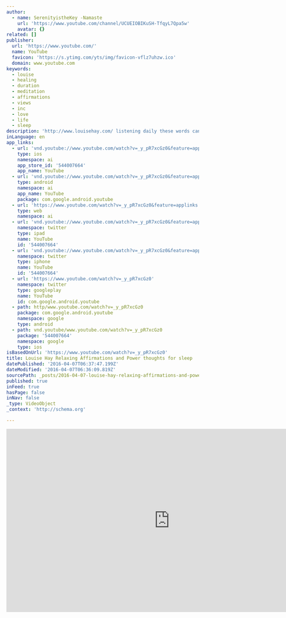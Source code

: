 ```yaml
---
author:
  - name: SerenityistheKey -Namaste
    url: 'https://www.youtube.com/channel/UCUEIOBIKuSH-TfqyL7Qpa5w'
    avatar: {}
related: []
publisher:
  url: 'https://www.youtube.com/'
  name: YouTube
  favicon: 'https://s.ytimg.com/yts/img/favicon-vflz7uhzw.ico'
  domain: www.youtube.com
keywords:
  - louise
  - healing
  - duration
  - meditation
  - affirmations
  - views
  - inc
  - love
  - life
  - sleep
description: 'http://www.louisehay.com/ listening daily these words can change the way you think and make you live better. serenity, happiness, calm. Louise Hay works: You Can Heal Your Life. Hay House Inc., 1984. Heal Your Body: The Mental Causes for Physical Illness and the Metaphysical Way to Overcome Them. Hay House Inc., 1984.'
inLanguage: en
app_links:
  - url: 'vnd.youtube://www.youtube.com/watch?v=_y_pR7xcGz0&feature=applinks'
    type: ios
    namespace: ai
    app_store_id: '544007664'
    app_name: YouTube
  - url: 'vnd.youtube://www.youtube.com/watch?v=_y_pR7xcGz0&feature=applinks'
    type: android
    namespace: ai
    app_name: YouTube
    package: com.google.android.youtube
  - url: 'https://www.youtube.com/watch?v=_y_pR7xcGz0&feature=applinks'
    type: web
    namespace: ai
  - url: 'vnd.youtube://www.youtube.com/watch?v=_y_pR7xcGz0&feature=applinks'
    namespace: twitter
    type: ipad
    name: YouTube
    id: '544007664'
  - url: 'vnd.youtube://www.youtube.com/watch?v=_y_pR7xcGz0&feature=applinks'
    namespace: twitter
    type: iphone
    name: YouTube
    id: '544007664'
  - url: 'https://www.youtube.com/watch?v=_y_pR7xcGz0'
    namespace: twitter
    type: googleplay
    name: YouTube
    id: com.google.android.youtube
  - path: http/www.youtube.com/watch?v=_y_pR7xcGz0
    package: com.google.android.youtube
    namespace: google
    type: android
  - path: vnd.youtube/www.youtube.com/watch?v=_y_pR7xcGz0
    package: '544007664'
    namespace: google
    type: ios
isBasedOnUrl: 'https://www.youtube.com/watch?v=_y_pR7xcGz0'
title: Louise Hay Relaxing Affirmations and Power thoughts for sleep
datePublished: '2016-04-07T06:37:47.199Z'
dateModified: '2016-04-07T06:36:09.819Z'
sourcePath: _posts/2016-04-07-louise-hay-relaxing-affirmations-and-power-thoughts-for-slee.md
published: true
inFeed: true
hasPage: false
inNav: false
_type: VideoObject
_context: 'http://schema.org'

---
```

<iframe src="https://cdn.embedly.com/widgets/media.html?src=https%3A%2F%2Fwww.youtube.com%2Fembed%2F_y_pR7xcGz0%3Ffeature%3Doembed&amp;url=https%3A%2F%2Fwww.youtube.com%2Fwatch%3Fv%3D_y_pR7xcGz0&amp;image=https%3A%2F%2Fi.ytimg.com%2Fvi%2F_y_pR7xcGz0%2Fhqdefault.jpg&amp;key=b7d04c9b404c499eba89ee7072e1c4f7&amp;type=text%2Fhtml&amp;schema=youtube" width="854" height="480" scrolling="no" frameborder="0" allowfullscreen="allowfullscreen" style=""></iframe>